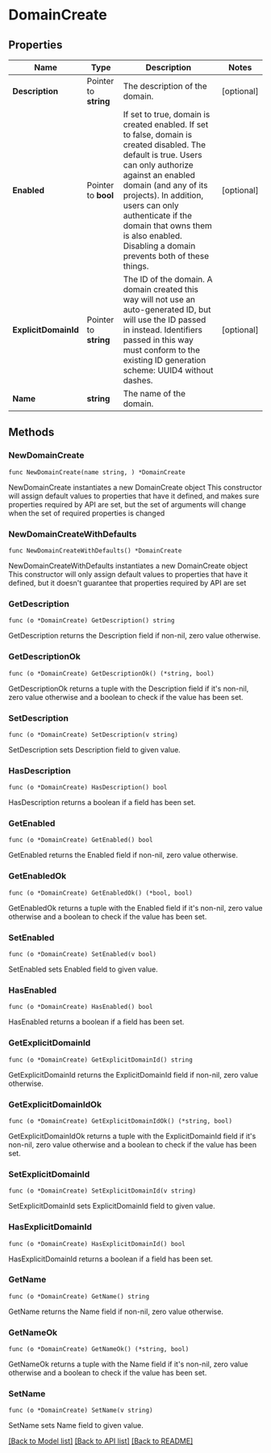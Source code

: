 # DomainCreate

## Properties

Name | Type | Description | Notes
------------ | ------------- | ------------- | -------------
**Description** | Pointer to **string** | The description of the domain. | [optional] 
**Enabled** | Pointer to **bool** | If set to true, domain is created enabled. If set to false, domain is created disabled. The default is true. Users can only authorize against an enabled domain (and any of its projects). In addition, users can only authenticate if the domain that owns them is also enabled. Disabling a domain prevents both of these things. | [optional] 
**ExplicitDomainId** | Pointer to **string** | The ID of the domain. A domain created this way will not use an auto-generated ID, but will use the ID passed in instead. Identifiers passed in this way must conform to the existing ID generation scheme: UUID4 without dashes. | [optional] 
**Name** | **string** | The name of the domain. | 

## Methods

### NewDomainCreate

`func NewDomainCreate(name string, ) *DomainCreate`

NewDomainCreate instantiates a new DomainCreate object
This constructor will assign default values to properties that have it defined,
and makes sure properties required by API are set, but the set of arguments
will change when the set of required properties is changed

### NewDomainCreateWithDefaults

`func NewDomainCreateWithDefaults() *DomainCreate`

NewDomainCreateWithDefaults instantiates a new DomainCreate object
This constructor will only assign default values to properties that have it defined,
but it doesn't guarantee that properties required by API are set

### GetDescription

`func (o *DomainCreate) GetDescription() string`

GetDescription returns the Description field if non-nil, zero value otherwise.

### GetDescriptionOk

`func (o *DomainCreate) GetDescriptionOk() (*string, bool)`

GetDescriptionOk returns a tuple with the Description field if it's non-nil, zero value otherwise
and a boolean to check if the value has been set.

### SetDescription

`func (o *DomainCreate) SetDescription(v string)`

SetDescription sets Description field to given value.

### HasDescription

`func (o *DomainCreate) HasDescription() bool`

HasDescription returns a boolean if a field has been set.

### GetEnabled

`func (o *DomainCreate) GetEnabled() bool`

GetEnabled returns the Enabled field if non-nil, zero value otherwise.

### GetEnabledOk

`func (o *DomainCreate) GetEnabledOk() (*bool, bool)`

GetEnabledOk returns a tuple with the Enabled field if it's non-nil, zero value otherwise
and a boolean to check if the value has been set.

### SetEnabled

`func (o *DomainCreate) SetEnabled(v bool)`

SetEnabled sets Enabled field to given value.

### HasEnabled

`func (o *DomainCreate) HasEnabled() bool`

HasEnabled returns a boolean if a field has been set.

### GetExplicitDomainId

`func (o *DomainCreate) GetExplicitDomainId() string`

GetExplicitDomainId returns the ExplicitDomainId field if non-nil, zero value otherwise.

### GetExplicitDomainIdOk

`func (o *DomainCreate) GetExplicitDomainIdOk() (*string, bool)`

GetExplicitDomainIdOk returns a tuple with the ExplicitDomainId field if it's non-nil, zero value otherwise
and a boolean to check if the value has been set.

### SetExplicitDomainId

`func (o *DomainCreate) SetExplicitDomainId(v string)`

SetExplicitDomainId sets ExplicitDomainId field to given value.

### HasExplicitDomainId

`func (o *DomainCreate) HasExplicitDomainId() bool`

HasExplicitDomainId returns a boolean if a field has been set.

### GetName

`func (o *DomainCreate) GetName() string`

GetName returns the Name field if non-nil, zero value otherwise.

### GetNameOk

`func (o *DomainCreate) GetNameOk() (*string, bool)`

GetNameOk returns a tuple with the Name field if it's non-nil, zero value otherwise
and a boolean to check if the value has been set.

### SetName

`func (o *DomainCreate) SetName(v string)`

SetName sets Name field to given value.



[[Back to Model list]](../README.md#documentation-for-models) [[Back to API list]](../README.md#documentation-for-api-endpoints) [[Back to README]](../README.md)


